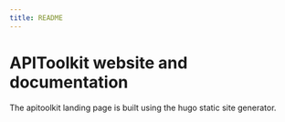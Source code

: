 ```yaml
---
title: README
---
```


# APIToolkit website and documentation

The apitoolkit landing page is built using the hugo static site generator.
